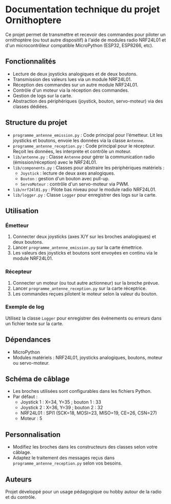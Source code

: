 # Documentation technique du projet Ornithoptere

Ce projet permet de transmettre et recevoir des commandes pour piloter un ornithoptère (ou tout autre dispositif) à l'aide de modules radio NRF24L01 et d'un microcontrôleur compatible MicroPython (ESP32, ESP8266, etc).

## Fonctionnalités

- Lecture de deux joysticks analogiques et de deux boutons.
- Transmission des valeurs lues via un module NRF24L01.
- Réception des commandes sur un autre module NRF24L01.
- Contrôle d'un moteur via la réception des commandes.
- Gestion de logs sur la carte.
- Abstraction des périphériques (joystick, bouton, servo-moteur) via des classes dédiées.

## Structure du projet

- `programme_antenne_emission.py` : Code principal pour l'émetteur. Lit les joysticks et boutons, envoie les données via la classe `Antenne`.
- `programme_antenne_reception.py` : Code principal pour le récepteur. Reçoit les données, les interprète et contrôle un moteur.
- `lib/antenne.py` : Classe `Antenne` pour gérer la communication radio (émission/réception) avec le NRF24L01.
- `lib/components.py` : Classes pour abstraire les périphériques matériels :
  - `Joystick` : lecture de deux axes analogiques.
  - `Bouton` : gestion d'un bouton avec pull-up.
  - `ServoMoteur` : contrôle d'un servo-moteur via PWM.
- `lib/nrf24l01.py` : Pilote bas niveau pour le module radio NRF24L01.
- `lib/logger.py` : Classe `Logger` pour enregistrer des logs sur la carte.

## Utilisation

### Émetteur

1. Connecter deux joysticks (axes X/Y sur les broches analogiques) et deux boutons.
2. Lancer `programme_antenne_emission.py` sur la carte émettrice.
3. Les valeurs des joysticks et boutons sont envoyées en continu via le module NRF24L01.

### Récepteur

1. Connecter un moteur (ou tout autre actionneur) sur la broche prévue.
2. Lancer `programme_antenne_reception.py` sur la carte réceptrice.
3. Les commandes reçues pilotent le moteur selon la valeur du bouton.

### Exemple de log

Utilisez la classe `Logger` pour enregistrer des événements ou erreurs dans un fichier texte sur la carte.

## Dépendances

- MicroPython
- Modules matériels : NRF24L01, joysticks analogiques, boutons, moteur ou servo-moteur.

## Schéma de câblage

- Les broches utilisées sont configurables dans les fichiers Python.
- Par défaut :
  - Joystick 1 : X=34, Y=35 ; bouton 1 : 33
  - Joystick 2 : X=36, Y=39 ; bouton 2 : 32
  - NRF24L01 : SPI1 (SCK=18, MOSI=23, MISO=19, CE=26, CSN=27)
  - Moteur : 5

## Personnalisation

- Modifiez les broches dans les constructeurs des classes selon votre câblage.
- Adaptez le traitement des messages reçus dans `programme_antenne_reception.py` selon vos besoins.

## Auteurs

Projet développé pour un usage pédagogique ou hobby autour de la radio et du contrôle.
